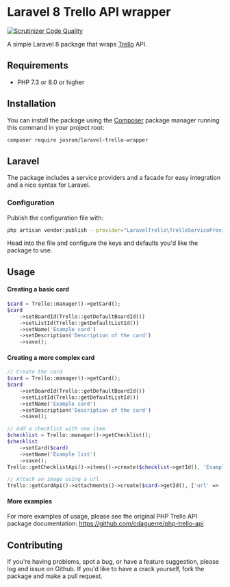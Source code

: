 # Laravel 8 Trello API wrapper

[![Scrutinizer Code Quality](https://scrutinizer-ci.com/g/gregoriohc/laravel-trello/badges/quality-score.png?b=master)](https://scrutinizer-ci.com/g/gregoriohc/laravel-trello/?branch=master)

A simple Laravel 8 package that wraps [Trello](https://trello.com) API.

## Requirements

* PHP 7.3 or 8.0 or higher

## Installation

You can install the package using the [Composer](https://getcomposer.org/) package manager running this command in your project root:

```sh
composer require josrom/laravel-trello-wrapper
```

## Laravel

The package includes a service providers and a facade for easy integration and a nice syntax for Laravel.

### Configuration

Publish the configuration file with:

```sh
php artisan vendor:publish --provider="LaravelTrello\TrelloServiceProvider"
```

Head into the file and configure the keys and defaults you'd like the package to use.

## Usage

#### Creating a basic card

```php
$card = Trello::manager()->getCard();
$card
    ->setBoardId(Trello::getDefaultBoardId())
    ->setListId(Trello::getDefaultListId())
    ->setName('Example card')
    ->setDescription('Description of the card')
    ->save();
```

#### Creating a more complex card

```php
// Create the card
$card = Trello::manager()->getCard();
$card
    ->setBoardId(Trello::getDefaultBoardId())
    ->setListId(Trello::getDefaultListId())
    ->setName('Example card')
    ->setDescription('Description of the card')
    ->save();

// Add a checklist with one item
$checklist = Trello::manager()->getChecklist();
$checklist
    ->setCard($card)
    ->setName('Example list')
    ->save();
Trello::getChecklistApi()->items()->create($checklist->getId(), 'Example checklist item');

// Attach an image using a url
Trello::getCardApi()->attachments()->create($card->getId(), ['url' => 'http://lorempixel.com/400/200/']);
```

#### More examples

For more examples of usage, please see the original PHP Trello API package documentation: https://github.com/cdaguerre/php-trello-api

## Contributing

If you're having problems, spot a bug, or have a feature suggestion, please log and issue on Github. If you'd like to have a crack yourself, fork the package and make a pull request.
